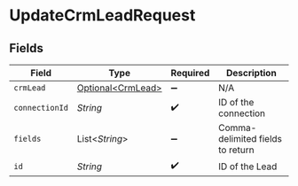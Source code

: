 # UpdateCrmLeadRequest


## Fields

| Field                                                | Type                                                 | Required                                             | Description                                          |
| ---------------------------------------------------- | ---------------------------------------------------- | ---------------------------------------------------- | ---------------------------------------------------- |
| `crmLead`                                            | [Optional\<CrmLead>](../../models/shared/CrmLead.md) | :heavy_minus_sign:                                   | N/A                                                  |
| `connectionId`                                       | *String*                                             | :heavy_check_mark:                                   | ID of the connection                                 |
| `fields`                                             | List\<*String*>                                      | :heavy_minus_sign:                                   | Comma-delimited fields to return                     |
| `id`                                                 | *String*                                             | :heavy_check_mark:                                   | ID of the Lead                                       |